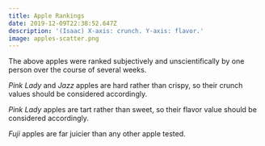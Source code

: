 ```yaml
---
title: Apple Rankings
date: 2019-12-09T22:38:52.647Z
description: '(Isaac) X-axis: crunch. Y-axis: flavor.'
image: apples-scatter.png
---
```



The above apples were ranked subjectively and unscientifically by one person over the course of several weeks.

_Pink Lady_ and _Jazz_ apples are hard rather than crispy, so their crunch values should be considered accordingly.

_Pink Lady_ apples are tart rather than sweet, so their flavor value should be considered accordingly.

_Fuji_ apples are far juicier than any other apple tested.
